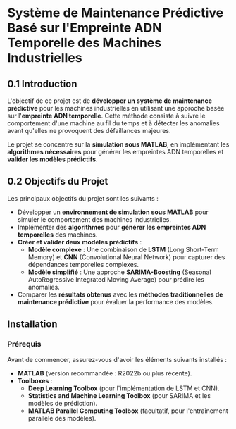 # Système de Maintenance Prédictive Basé sur l'Empreinte ADN Temporelle des Machines Industrielles

## 0.1 Introduction

L'objectif de ce projet est de **développer un système de maintenance prédictive** pour les machines industrielles en utilisant une approche basée sur l'**empreinte ADN temporelle**. Cette méthode consiste à suivre le comportement d'une machine au fil du temps et à détecter les anomalies avant qu'elles ne provoquent des défaillances majeures.

Le projet se concentre sur la **simulation sous MATLAB**, en implémentant les **algorithmes nécessaires** pour générer les empreintes ADN temporelles et **valider les modèles prédictifs**.

## 0.2 Objectifs du Projet

Les principaux objectifs du projet sont les suivants :
- Développer un **environnement de simulation sous MATLAB** pour simuler le comportement des machines industrielles.
- Implémenter des **algorithmes** pour **générer les empreintes ADN temporelles** des machines.
- **Créer et valider deux modèles prédictifs** :
  - **Modèle complexe** : Une combinaison de **LSTM** (Long Short-Term Memory) et **CNN** (Convolutional Neural Network) pour capturer des dépendances temporelles complexes.
  - **Modèle simplifié** : Une approche **SARIMA-Boosting** (Seasonal AutoRegressive Integrated Moving Average) pour prédire les anomalies.
- Comparer les **résultats obtenus** avec les **méthodes traditionnelles de maintenance prédictive** pour évaluer la performance des modèles.

## Installation

### Prérequis

Avant de commencer, assurez-vous d'avoir les éléments suivants installés :
- **MATLAB** (version recommandée : R2022b ou plus récente).
- **Toolboxes** :
  - **Deep Learning Toolbox** (pour l'implémentation de LSTM et CNN).
  - **Statistics and Machine Learning Toolbox** (pour SARIMA et les modèles de prédiction).
  - **MATLAB Parallel Computing Toolbox** (facultatif, pour l'entraînement parallèle des modèles).
  


